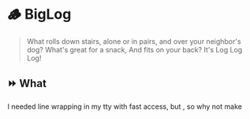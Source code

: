 # 🪵 BigLog

> What rolls down stairs, alone or in pairs, and over your neighbor's dog?
> What's great for a snack, And fits on your back?
> It's Log Log Log!

## ⏩ What

I needed line wrapping in my tty with fast access, but , so why not make

